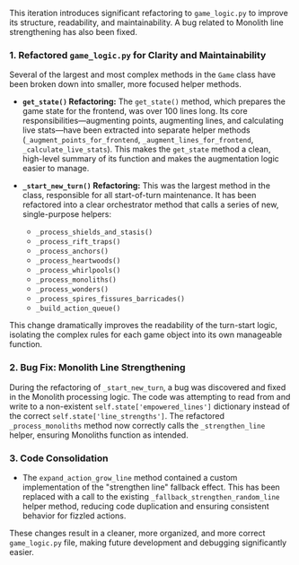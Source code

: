 This iteration introduces significant refactoring to `game_logic.py` to improve its structure, readability, and maintainability. A bug related to Monolith line strengthening has also been fixed.

### 1. Refactored `game_logic.py` for Clarity and Maintainability

Several of the largest and most complex methods in the `Game` class have been broken down into smaller, more focused helper methods.

- **`get_state()` Refactoring:** The `get_state()` method, which prepares the game state for the frontend, was over 100 lines long. Its core responsibilities—augmenting points, augmenting lines, and calculating live stats—have been extracted into separate helper methods (`_augment_points_for_frontend`, `_augment_lines_for_frontend`, `_calculate_live_stats`). This makes the `get_state` method a clean, high-level summary of its function and makes the augmentation logic easier to manage.

- **`_start_new_turn()` Refactoring:** This was the largest method in the class, responsible for all start-of-turn maintenance. It has been refactored into a clear orchestrator method that calls a series of new, single-purpose helpers:
  - `_process_shields_and_stasis()`
  - `_process_rift_traps()`
  - `_process_anchors()`
  - `_process_heartwoods()`
  - `_process_whirlpools()`
  - `_process_monoliths()`
  - `_process_wonders()`
  - `_process_spires_fissures_barricades()`
  - `_build_action_queue()`

This change dramatically improves the readability of the turn-start logic, isolating the complex rules for each game object into its own manageable function.

### 2. Bug Fix: Monolith Line Strengthening

During the refactoring of `_start_new_turn`, a bug was discovered and fixed in the Monolith processing logic. The code was attempting to read from and write to a non-existent `self.state['empowered_lines']` dictionary instead of the correct `self.state['line_strengths']`. The refactored `_process_monoliths` method now correctly calls the `_strengthen_line` helper, ensuring Monoliths function as intended.

### 3. Code Consolidation

- The `expand_action_grow_line` method contained a custom implementation of the "strengthen line" fallback effect. This has been replaced with a call to the existing `_fallback_strengthen_random_line` helper method, reducing code duplication and ensuring consistent behavior for fizzled actions.

These changes result in a cleaner, more organized, and more correct `game_logic.py` file, making future development and debugging significantly easier.